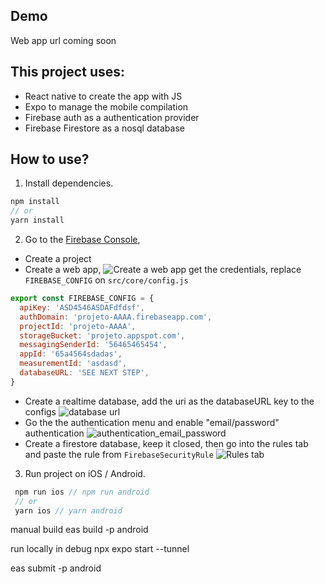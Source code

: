 ## Demo

Web app url coming soon

## This project uses:
 - React native to create the app with JS
 - Expo to manage the mobile compilation
 - Firebase auth as a authentication provider
 - Firebase Firestore as a nosql database

## How to use?

1. Install dependencies.

```js
npm install
// or
yarn install
```

2. Go to the [Firebase Console](https://console.firebase.google.com/),
 - Create a project
 -  Create a web app, 
![Create a web app](https://hackultura.s3.amazonaws.com/Public/boramexer_screenshots/1.png)
get the credentials, replace `FIREBASE_CONFIG` on `src/core/config.js`
```js
export const FIREBASE_CONFIG = {
  apiKey: 'ASD4546ASDAFdfdsf',
  authDomain: 'projeto-AAAA.firebaseapp.com',
  projectId: 'projeto-AAAA',
  storageBucket: 'projeto.appspot.com',
  messagingSenderId: '56465465454',
  appId: '65a4564sdadas',
  measurementId: 'asdasd',
  databaseURL: 'SEE NEXT STEP',
}
```
  - Create a realtime database, add the uri as the databaseURL key to the configs
![database url](https://hackultura.s3.amazonaws.com/Public/boramexer_screenshots/2.png)
  - Go the the authentication menu and enable "email/password" authentication
![authentication_email_password](https://hackultura.s3.amazonaws.com/Public/boramexer_screenshots/3.png)
  - Create a firestore database, keep it closed, then go into the rules tab and paste the rule from `FirebaseSecurityRule`
  ![Rules tab](https://hackultura.s3.amazonaws.com/Public/boramexer_screenshots/4.png)

3. Run project on iOS / Android.

```js
 npm run ios // npm run android
 // or
 yarn ios // yarn android
```
manual build 
eas build -p android

run locally in debug
npx expo start --tunnel

eas submit -p android